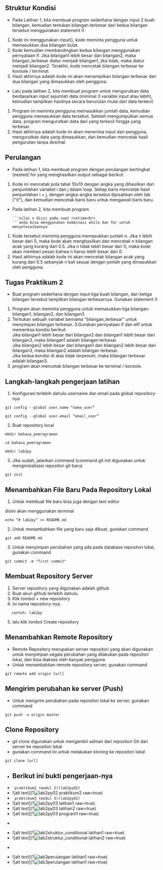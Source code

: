 ## Struktur Kondisi
- Pada Latihan 1, kita membuat program sederhana dengan input 2 buah bilangan, kemudian
tentukan bilangan terbesar dari kedua bilangan tersebut
menggunakan statement if.

1. Kode ini menggunakan input(), kode meminta pengguna untuk memasukkan dua bilangan bulat.
2. Kode kemudian membandingkan kedua bilangan menggunakan pernyataan if. Jika bilangan1 lebih besar dari bilangan2, maka bilangan_terbesar diatur menjadi bilangan1, jika tidak, maka diatur menjadi bilangan2.
Terakhir, kode mencetak bilangan terbesar ke konsole / terminal.
3. Hasil akhirnya adalah kode ini akan menampilkan bilangan terbesar dari dua bilangan yang dimasukkan oleh pengguna.



- Lalu pada latihan 2, kita membuat program untuk mengurutkan data berdasarkan input sejumlah
data (minimal 3 variable input atau lebih), kemudian tampilkan
hasilnya secara berurutan mulai dari data terkecil.

1. Program ini meminta pengguna memasukkan jumlah data, kemudian pengguna memasukkan data tersebut. Setelah mengumpulkan semua data, program mengurutkan data dari yang terkecil hingga yang terbesar.
2. Hasil akhirnya adalah kode ini akan menerima input dari pengguna, mengurutkan data yang dimasukkan, dan kemudian mencetak hasil pengurutan tanpa desimal.


## Perulangan
- Pada latihan 1, kita membuat program dengan perulangan bertingkat (nested) for yang
menghasilkan output sebagai berikut:

1. Kode ini mencetak pola tabel 10x10 dengan angka yang dihasilkan dari penjumlahan variabel i dan j dalam loop. Setiap baris mencetak hasil penjumlahan i + j, dengan angka-angka tersebut dipisahkan oleh tab ("\t"), dan kemudian mencetak baris baru untuk mengawali baris baru.


- Pada latihan 2, kita membuat program<br>
  ```Tampilkan n bilangan acak yang lebih kecil dari 0.5.<br>
  ```nilai n diisi pada saat runtime<br>
  ```anda bisa menggunakan kombinasi while dan for untuk menyelesaikannya

1. Kode tersebut meminta pengguna memasukkan jumlah n. Jika n lebih besar dari 0, maka kode akan menghasilkan dan mencetak n bilangan acak yang kurang dari 0.5. Jika n tidak lebih besar dari 0, maka kode akan memberi pesan bahwa n harus lebih besar dari 0.
2. Hasil akhirnya adalah kode ini akan mencetak bilangan acak yang kurang dari 0.5 sebanyak n kali sesuai dengan jumlah yang dimasukkan oleh pengguna.


## Tugas Praktikum 2
- Buat program sederhana dengan input tiga buah bilangan, dari ketiga bilangan
tersebut tampilkan bilangan terbesarnya. Gunakan statement if.
1. Program akan meminta pengguna untuk memasukkan tiga bilangan: bilangan1, bilangan2, dan bilangan3.
2. Tentukan sebuah variabel bernama "bilangan_terbesar" untuk menyimpan bilangan terbesar.
3.Gunakan pernyataan if dan elif untuk memeriksa kondisi berikut:<br>
Jika bilangan1 lebih besar dari bilangan2 dan bilangan1 lebih besar dari bilangan3, maka bilangan1 adalah bilangan terbesar.<br>
Jika bilangan2 lebih besar dari bilangan1 dan bilangan2 lebih besar dari bilangan3, maka bilangan2 adalah bilangan terbesar.<br>
Jika kedua kondisi di atas tidak terpenuhi, maka bilangan terbesar adalah bilangan3.
4. program akan mencetak bilangan terbesar ke terminal / konsole.





## Langkah-langkah pengerjaan latihan

1. Konfigurasi terlebih dahulu username dan email pada global repository-nya

```
git config --global user.name “nama_user”
```

```
git config --global user.email “email_user”
```

2. Buat repository local

```
mkdir bahasa_pemrograman
```

```
cd bahasa_pemrograman
```

```
mkdir lab2py
```

3. Jika sudah, jalankan command (command git init digunakan untuk menginisialisasi repositori git baru)

```
git init
```

## Menambahkan File Baru Pada Repository Lokal

1. Untuk membuat file baru bisa juga dengan text editor

disini akan menggunakan terminal

```
echo “# lab2py” >> README.md
```

2. Untuk menambahkan file yang baru saja dibuat, gunakan command

```
git add README.md
```

3. Untuk menyimpan perubahan yang ada pada database repositori
   lokal, gunakan command

```
git commit -m "first commit"
```

## Membuat Repository Server

1. Server repository yang digunakan adalah github
2. Buat akun github terlebih dahulu
3. Klik tombol + new repository
4. Isi nama repository-nya,

```
   contoh: lab2py
```

5. lalu klik tombol Create repository

## Menambahkan Remote Repository

- Remote Repository merupakan server repositori yang akan digunakan untuk menyimpan segala perubahan yang dilakukan pada repositori lokal, dan bisa diakses oleh banyak pengguna
- Untuk menambahkan remote repository server, gunakan command

```
git remote add origin [url]
```

## Mengirim perubahan ke server (Push)

- Untuk mengirim perubahan pada repositori lokal ke server, gunakan command

```
git push -u origin master
```

## Clone Repository


- git clone digunakan untuk mengambil salinan dari repositori Git dari server ke repositori lokal
- gunakan command ini untuk melakukan kloning ke repositori lokal

```
git clone [url]
```


- ## Berikut ini bukti pengerjaan-nya
- ``` praktikum2 (modul 2)(lab2py02)```
- ![alt text](?![lab2py02 praktikum2](https://github.com/nurulaisyah14/Praktikum_4/assets/148174512/b7f1c747-730c-4694-b746-149fb0e6d621)
raw=true)
- ``` praktikum3 (modul 3)(lab2py02)```
- ![alt text](?![lab2py03 latihan1](https://github.com/nurulaisyah14/Praktikum_4/assets/148174512/ddcaf506-fd44-4f4f-992b-68f4b0b4ab75)
raw=true)
- ![alt text](?![lab2py03 latihan2](https://github.com/nurulaisyah14/Praktikum_4/assets/148174512/4ecb3369-224a-4873-b00e-d8a1cb85d53a)
raw=true)
- ![alt text](?![lab2py03 program1](https://github.com/nurulaisyah14/Praktikum_4/assets/148174512/65968c68-338a-4e07-8f41-d55904ddeff6)
raw=true)
- ```lab2 struktur kondisi
- ![alt text](?![lab2struktur_conditional latihan1](https://github.com/nurulaisyah14/Praktikum_4/assets/148174512/90f5f6d2-b53a-4875-be0b-e6d5ac5adcb4)
raw=true)
- ![alt text](?![lab2struktur_conditional latihan2](https://github.com/nurulaisyah14/Praktikum_4/assets/148174512/22e451e1-63c6-4dfa-82c4-2be7fff39a4e)
raw=true)
- ```lab3 perulangan
- ![alt text](?![lab3perulangan latihan1](https://github.com/nurulaisyah14/Praktikum_4/assets/148174512/2bb3b8b2-39a2-470b-9e35-8d82eb72e37d)
raw=true)
- ![alt text](?![lab3perulangan latihan1](https://github.com/nurulaisyah14/Praktikum_4/assets/148174512/4dcd7d88-38a9-4970-948e-076d2bd9d613)
raw=true)
